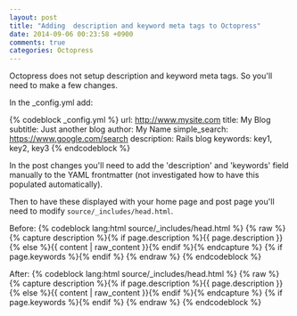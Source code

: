 ```yaml
---
layout: post
title: "Adding  description and keyword meta tags to Octopress"
date: 2014-09-06 00:23:58 +0900
comments: true
categories: Octopress 
---
```

Octopress does not setup description and keyword meta tags.  So you'll need to make a few changes.
<!-- more -->

In the _config.yml add:

{% codeblock _config.yml %}
url: http://www.mysite.com
title: My Blog
subtitle: Just another blog
author: My Name
simple_search: https://www.google.com/search
description: Rails blog
keywords: key1, key2, key3
{% endcodeblock %}

In the post changes you'll need to add the 'description' and 'keywords' field manually to the YAML frontmatter (not investigated how to have this populated automatically).  

Then to have these displayed with your home page and post page you'll need to modify `source/_includes/head.html`.

Before:
{% codeblock lang:html source/_includes/head.html %}
{% raw %}
<meta name="author" content="{{ site.author }}">
{% capture description %}{% if page.description %}{{ page.description }}{% else %}{{ content | raw_content }}{% endif %}{% endcapture %}
<meta name="description" content="{{ description | strip_html | condense_spaces | truncate:150 }}">
{% if page.keywords %}<meta name="keywords" content="{{ page.keywords }}">{% endif %}
{% endraw %}
{% endcodeblock %}

After:
{% codeblock lang:html source/_includes/head.html %}
{% raw %}
<meta name="author" content="{{ site.author }}">
{% capture description %}{% if page.description %}{{ page.description }}{% else %}{{ content | raw_content }}{% endif %}{% endcapture %}
<meta name="description" content="{{ description | strip_html | condense_spaces | truncate:150 }}">
{% if page.keywords %}<meta name="keywords" content="{{ page.keywords }}">{% endif %}
{% endraw %}
{% endcodeblock %}